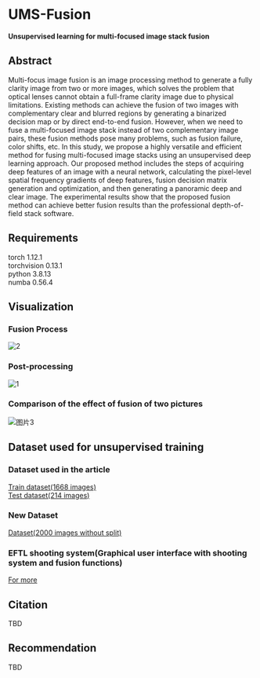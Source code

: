 # UMS-Fusion
**Unsupervised learning for multi-focused image stack fusion**
## Abstract
Multi-focus image fusion is an image processing method to generate a fully clarity image from two or more images, which solves the problem that optical lenses cannot obtain a full-frame clarity image due to physical limitations. Existing methods can achieve the fusion of two images with complementary clear and blurred regions by generating a binarized decision map or by direct end-to-end fusion. However, when we need to fuse a multi-focused image stack instead of two complementary image pairs, these fusion methods pose many problems, such as fusion failure, color shifts, etc. In this study, we propose a highly versatile and efficient method for fusing multi-focused image stacks using an unsupervised deep learning approach. Our proposed method includes the steps of acquiring deep features of an image with a neural network, calculating the pixel-level spatial frequency gradients of deep features, fusion decision matrix generation and optimization, and then generating a panoramic deep and clear image. The experimental results show that the proposed fusion method can achieve better fusion results than the professional depth-of-field stack software. 

## Requirements
torch 1.12.1\
torchvision 0.13.1\
python 3.8.13\
numba 0.56.4
## Visualization
### Fusion Process
![2](https://user-images.githubusercontent.com/113503163/231184175-7a70169f-4602-4887-93ed-1de1de060be7.png)
### Post-processing
![1](https://user-images.githubusercontent.com/113503163/231184215-7083abe8-3aaa-42a2-a842-4dcd7e72bf85.png)
### Comparison of the effect of fusion of two pictures
![图片3](https://user-images.githubusercontent.com/113503163/231184544-b0460dbb-bfb6-43eb-abb4-47a0abbe068d.png)

## Dataset used for unsupervised training
### Dataset used in the article
[Train dataset(1668 images)](https://pan.baidu.com/s/1QOToaNdLFY9kj_8YlqB_jw?pwd=8888)\
[Test dataset(214 images)](https://pan.baidu.com/s/1agQvFWlkx-tNA_h_nZDKSA?pwd=8888)
### New Dataset
[Dataset(2000 images without split)](https://pan.baidu.com/s/1KdytgF-v43MdzROpdw7Lsw?pwd=8888)
### EFTL shooting system(Graphical user interface with shooting system and fusion functions)
[For more](https://github.com/Xinzhe99/EFTL-System)

## Citation
TBD
## Recommendation
TBD
